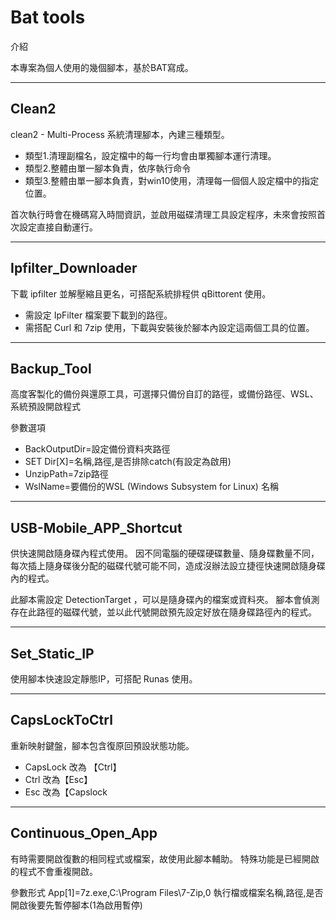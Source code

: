 # Bat tools

介紹

本專案為個人使用的幾個腳本，基於BAT寫成。

----

## Clean2

clean2 - Multi-Process 系統清理腳本，內建三種類型。

* 類型1.清理副檔名，設定檔中的每一行均會由單獨腳本運行清理。
* 類型2.整體由單一腳本負責，依序執行命令
* 類型3.整體由單一腳本負責，對win10使用，清理每一個個人設定檔中的指定位置。

首次執行時會在機碼寫入時間資訊，並啟用磁碟清理工具設定程序，未來會按照首次設定直接自動運行。

----

## Ipfilter_Downloader

下載 ipfilter 並解壓縮且更名，可搭配系統排程供 qBittorent 使用。

* 需設定 IpFilter 檔案要下載到的路徑。
* 需搭配 Curl 和 7zip 使用，下載與安裝後於腳本內設定這兩個工具的位置。

----

## Backup_Tool

高度客製化的備份與還原工具，可選擇只備份自訂的路徑，或備份路徑、WSL、系統預設開啟程式

參數選項
* BackOutputDir=設定備份資料夾路徑
* SET Dir[X]=名稱,路徑,是否排除catch(有設定為啟用)
* UnzipPath=7zip路徑
* WslName=要備份的WSL (Windows Subsystem for Linux) 名稱

----

## USB-Mobile_APP_Shortcut

供快速開啟隨身碟內程式使用。
因不同電腦的硬碟硬碟數量、隨身碟數量不同，每次插上隨身碟後分配的磁碟代號可能不同，造成沒辦法設立捷徑快速開啟隨身碟內的程式。

此腳本需設定 DetectionTarget ，可以是隨身碟內的檔案或資料夾。
腳本會偵測存在此路徑的磁碟代號，並以此代號開啟預先設定好放在隨身碟路徑內的程式。

----

## Set_Static_IP

使用腳本快速設定靜態IP，可搭配 Runas 使用。

----

## CapsLockToCtrl

重新映射鍵盤，腳本包含復原回預設狀態功能。

* CapsLock 改為 【Ctrl】
* Ctrl 改為【Esc】
* Esc 改為【Capslock

----

## Continuous_Open_App

有時需要開啟復數的相同程式或檔案，故使用此腳本輔助。
特殊功能是已經開啟的程式不會重複開啟。

參數形式 App[1]=7z.exe,C:\Program Files\7-Zip,0
執行檔或檔案名稱,路徑,是否開啟後要先暫停腳本(1為啟用暫停)